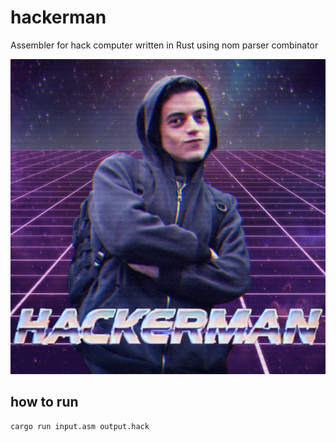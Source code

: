 # hackerman

Assembler for hack computer written in Rust using nom parser combinator

![hackerman logo](https://raw.githubusercontent.com/onatm/hackerman/master/assets/hackerman.png)

## how to run

```sh
cargo run input.asm output.hack
```
